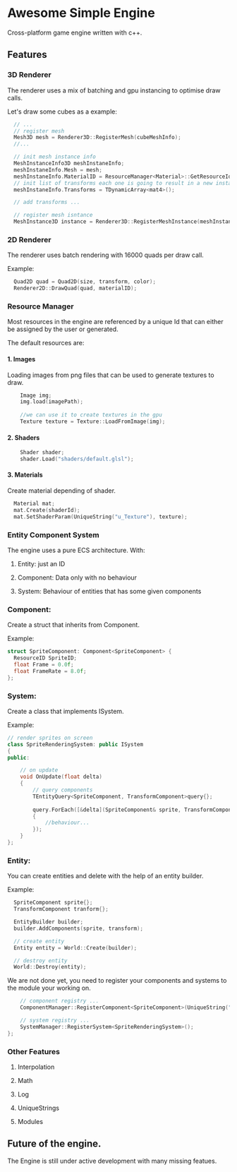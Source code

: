 # Awesome Simple Engine

Cross-platform game engine written with c++.

## Features

### 3D Renderer

The renderer uses a mix of batching and gpu instancing to optimise draw calls. 

Let's draw some cubes as a example:
```cpp
  // ...
  // register mesh
  Mesh3D mesh = Renderer3D::RegisterMesh(cubeMeshInfo);
  //...

  // init mesh instance info
  MeshInstanceInfo3D meshInstaneInfo;
  meshInstaneInfo.Mesh = mesh;
  meshInstaneInfo.MaterialID = ResourceManager<Material>::GetResourceId(UniqueString("materials/material3D.json"));
  // init list of transforms each one is going to result in a new instance of the mesh.
  meshInstaneInfo.Transforms = TDynamicArray<mat4>();

  // add transforms ...

  // register mesh isntance 
  MeshInstance3D instance = Renderer3D::RegisterMeshInstance(meshInstanceInfo);


```


### 2D Renderer

The renderer uses batch rendering with 16000 quads per draw call.

Example:
````cpp
  Quad2D quad = Quad2D(size, transform, color);
  Renderer2D::DrawQuad(quad, materialID);
````

### Resource Manager

Most resources in the engine are referenced by a unique Id that can either be assigned by the user or generated.


The default resources are:


#### 1. Images

Loading images from png files that can be used to generate textures to draw.

````cpp
    Image img;
    img.load(imagePath);
    
    //we can use it to create textures in the gpu
    Texture texture = Texture::LoadFromImage(img);
````

#### 2. Shaders

````cpp
    Shader shader;
    shader.Load("shaders/default.glsl");
````

#### 3. Materials

Create material depending of shader.

````cpp
  Material mat;
  mat.Create(shaderId);
  mat.SetShaderParam(UniqueString("u_Texture"), texture);
````

### Entity Component System

The engine uses a pure ECS architecture. With:

1. Entity: just an ID

2. Component: Data only with no behaviour

3. System: Behaviour of entities that has some given components

### Component:

Create a struct that inherits from Component.

Example:

````cpp
struct SpriteComponent: Component<SpriteComponent> {
  ResourceID SpriteID;
  float Frame = 0.0f;
  float FrameRate = 8.0f;
};
````

### System:

Create a class that implements ISystem.

Example:
````cpp
// render sprites on screen
class SpriteRenderingSystem: public ISystem
{
public:

    // on update
    void OnUpdate(float delta)
    {
        // query components
        TEntityQuery<SpriteComponent, TransformComponent>query{};
        
        query.ForEach([&delta](SpriteComponent& sprite, TransformComponent& transform)
        {
            //behaviour...
        });
    }
};
````

### Entity:

You can create entities and delete with the help of an entity builder.

Example:
````cpp
  SpriteComponent sprite{};
  TransformComponent tranform{};

  EntityBuilder builder;
  builder.AddComponents(sprite, transform);

  // create entity
  Entity entity = World::Create(builder);

  // destroy entity
  World::Destroy(entity);
````

We are not done yet, you need to register your components and systems to the module your working on.

````cpp
    // component registry ...
    ComponentManager::RegisterComponent<SpriteComponent>(UniqueString("Sprite"));

    // system registry ...
    SystemManager::RegisterSystem<SpriteRenderingSystem>();
};

````


### Other Features

1. Interpolation

2. Math

3. Log

4. UniqueStrings

5. Modules


## Future of the engine.

The Engine is still under active development with many missing featues.